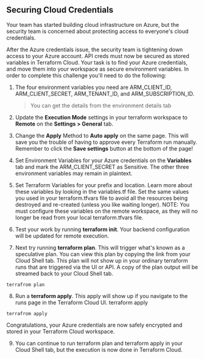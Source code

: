## Securing Cloud Credentials


Your team has started building cloud infrastructure on Azure, but the security team is concerned about protecting access to everyone's cloud credentials.


After the Azure credentials issue, the security team is tightening down access to your Azure account. API creds must now be secured as stored variables in Terraform Cloud. Your task is to find your Azure credentials, and move them into your workspace as secure environment variables.
In order to complete this challenge you'll need to do the following:

1.	The four environment variables you need are ARM_CLIENT_ID, ARM_CLIENT_SECRET, ARM_TENANT_ID, and ARM_SUBSCRIPTION_ID.
    >You can get the details from the environment details tab

2.	Update the **Execution Mode** settings in your terraform workspace to **Remote** on the **Settings > General** tab.

3.	Change the **Apply** Method to **Auto apply** on the same page. This will save you the trouble of having to approve every Terraform run manually. Remember to click the **Save settings** button at the bottom of the page!

4.	Set Environment Variables for your Azure credentials on the **Variables** tab and mark the ARM_CLIENT_SECRET as Sensitive. The other three environment variables may remain in plaintext.

5.	Set Terraform Variables for your prefix and location. Learn more about these variables by looking in the variables.tf file. Set the same values you used in your terraform.tfvars file to avoid all the resources being destroyed and re-created (unless you like waiting longer).
   NOTE: You must configure these variables on the remote workspace, as they will no longer be read from your local terraform.tfvars file.

6. Test your work by running **terraform init**. Your backend configuration will be updated for remote execution.

7. Next try running **terraform plan**. This will trigger what's known as a speculative plan. You can view this plan by copying the link from your Cloud Shell tab. This plan will not show up in your ordinary terraform runs that are triggered via the UI or API. A copy of the plan output will be streamed back to your Cloud Shell tab.
 ```
 terrafrom plan
 ```
8. Run a **terraform apply**. This apply will show up if you navigate to the runs page in the Terraform Cloud UI.
terraform apply
 ```
 terrafrom apply
 ```
Congratulations, your Azure credentials are now safely encrypted and stored in your Terraform Cloud workspace.

9. You can continue to run terraform plan and terraform apply in your Cloud Shell tab, but the execution is now done in Terraform Cloud.
